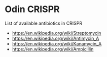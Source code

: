 # Odin CRISPR

List of available antibiotics in CRISPR
- https://en.wikipedia.org/wiki/Streptomycin
- https://en.wikipedia.org/wiki/Antimycin_A
- https://en.wikipedia.org/wiki/Kanamycin_A
- https://en.wikipedia.org/wiki/Ampicillin


